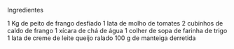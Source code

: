 Ingredientes

1 Kg de peito de frango desfiado
1 lata de molho de tomates
2 cubinhos de caldo de frango
1 xícara de chá de água
1 colher de sopa de farinha de trigo
1 lata de creme de leite
queijo ralado
100 g de manteiga derretida

